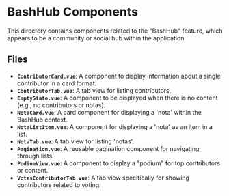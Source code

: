 # BashHub Components

This directory contains components related to the "BashHub" feature, which appears to be a community or social hub within the application.

## Files

- **`ContributorCard.vue`**: A component to display information about a single contributor in a card format.
- **`ContributorTab.vue`**: A tab view for listing contributors.
- **`EmptyState.vue`**: A component to be displayed when there is no content (e.g., no contributors or notas).
- **`NotaCard.vue`**: A card component for displaying a 'nota' within the BashHub context.
- **`NotaListItem.vue`**: A component for displaying a 'nota' as an item in a list.
- **`NotaTab.vue`**: A tab view for listing 'notas'.
- **`Pagination.vue`**: A reusable pagination component for navigating through lists.
- **`PodiumView.vue`**: A component to display a "podium" for top contributors or content.
- **`VotesContributorTab.vue`**: A tab view specifically for showing contributors related to voting. 